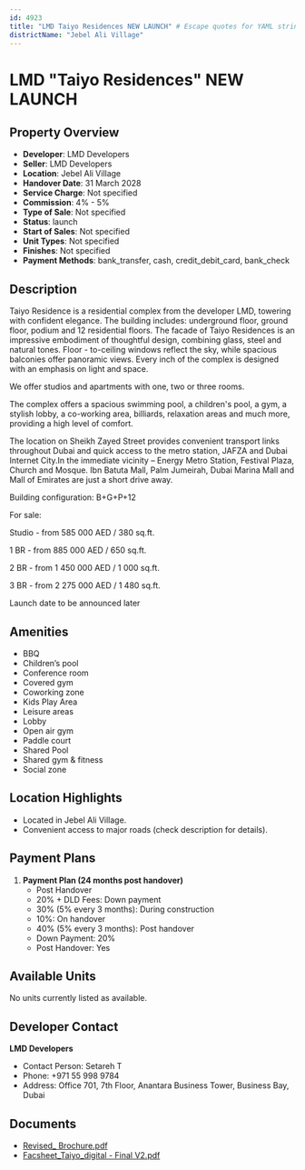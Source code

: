 ```yaml
---
id: 4923
title: "LMD Taiyo Residences NEW LAUNCH" # Escape quotes for YAML string
districtName: "Jebel Ali Village"
---
```


# LMD "Taiyo Residences" NEW LAUNCH

## Property Overview
- **Developer**: LMD Developers
- **Seller**: LMD Developers
- **Location**: Jebel Ali Village
- **Handover Date**: 31 March 2028
- **Service Charge**: Not specified
- **Commission**: 4% - 5%
- **Type of Sale**: Not specified
- **Status**: launch
- **Start of Sales**: Not specified
- **Unit Types**: Not specified
- **Finishes**: Not specified
- **Payment Methods**: bank_transfer, cash, credit_debit_card, bank_check

## Description
Taiyo Residence is a residential complex from the developer LMD, towering with confident elegance. The building includes: underground floor, ground floor, podium and 12 residential floors. The facade of Taiyo Residences is an impressive embodiment of thoughtful design, combining glass, steel and natural tones. Floor - to-ceiling windows reflect the sky, while spacious balconies offer panoramic views. Every inch of the complex is designed with an emphasis on light and space.

We offer studios and apartments with one, two or three rooms.

The complex offers a spacious swimming pool, a children's pool, a gym, a stylish lobby, a co-working area, billiards, relaxation areas and much more, providing a high level of comfort.

The location on Sheikh Zayed Street provides convenient transport links throughout Dubai and quick access to the metro station, JAFZA and Dubai Internet City.In the immediate vicinity – Energy Metro Station, Festival Plaza, Church and Mosque. Ibn Batuta Mall, Palm Jumeirah, Dubai Marina Mall and Mall of Emirates are just a short drive away.

Building configuration: B+G+P+12

For sale:

Studio - from 585 000 AED / 380 sq.ft.

1 BR -  from 885 000 AED / 650 sq.ft.

2 BR - from 1 450 000 AED / 1 000 sq.ft.

3 BR - from 2 275 000 AED / 1 480 sq.ft.

Launch date to be announced later

## Amenities
- BBQ
- Children’s pool
- Conference room
- Covered gym
- Coworking zone
- Kids Play Area
- Leisure areas
- Lobby
- Open air gym
- Paddle court
- Shared Pool
- Shared gym & fitness
- Social zone

## Location Highlights
- Located in Jebel Ali Village.
- Convenient access to major roads (check description for details).

## Payment Plans
1. **Payment Plan (24 months post handover)**
   - Post Handover
   - 20% + DLD Fees: Down payment
   - 30% (5% every 3 months): During construction
   - 10%: On handover
   - 40% (5% every 3 months): Post handover
   - Down Payment: 20%
   - Post Handover: Yes

## Available Units
No units currently listed as available.

## Developer Contact
**LMD Developers**
- Contact Person: Setareh T
- Phone: +971 55 998 9784
- Address: Office 701, 7th Floor, Anantara Business Tower, Business Bay, Dubai

## Documents
- [Revised_ Brochure.pdf](https://cdn.geniemap.net/2025/04/15/HsVYkhrSpClKHRZEXV8dYt7SiS0nkOycmRzIBVWU.pdf)
- [Facsheet_Taiyo_digital - Final V2.pdf](https://cdn.geniemap.net/2025/04/15/Gog6wEIoCZIeARoHKhC8sUmQ6IcFFT3amj2Iz6Xc.pdf)
